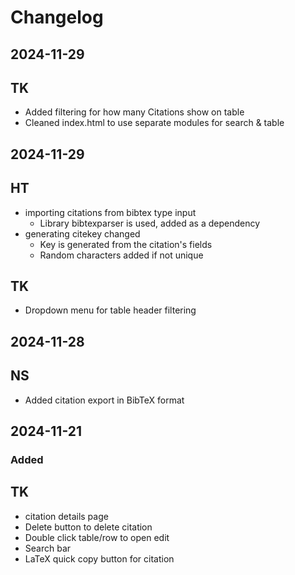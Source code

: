 # Changelog
## 2024-11-29
## TK
- Added filtering for how many Citations show on table
- Cleaned index.html to use separate modules for search & table
  
## 2024-11-29
## HT
- importing citations from bibtex type input
    - Library bibtexparser is used, added as a dependency
- generating citekey changed
    - Key is generated from the citation's fields
    - Random characters added if not unique
## TK
- Dropdown menu for table header filtering

## 2024-11-28
## NS
 - Added citation export in BibTeX format
      
## 2024-11-21
### Added 
## TK
- citation details page 
- Delete button to delete citation
- Double click table/row to open edit
- Search bar
- LaTeX quick copy button for citation


  
